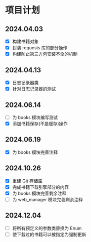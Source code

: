 # 项目计划

## 2024.04.03
+ [x] 构建书籍对象
+ [x] 封装 requests 库的部分操作
+ [x] 构建防止第三方包安装不全的机制

## 2024.04.13
+ [x] 日志记录器类
+ [x] 针对日志记录器的测试

## 2024.06.14
+ [ ] 为 books 模块编写测试
+ [x] 添加书籍保存(不是缓存)操作

## 2024.06.19
+ [x] 为 books 模块完善注释

## 2024.10.26
+ [x] 重建 Git 存储库
+ [x] 完成书籍下载引擎部分的内容
+ [x] 为 books 模块完善剩余注释
+ [ ] 为 web_manager 模块完善剩余注释

## 2024.12.04
+ [ ] 将所有预定义的参数类替换为 Enum
+ [ ] 使下载过的书籍可以被指定为强制更新